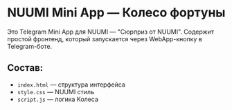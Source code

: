 # NUUMI Mini App — Колесо фортуны

Это Telegram Mini App для NUUMI — "Сюрприз от NUUMI".
Содержит простой фронтенд, который запускается через WebApp-кнопку в Telegram-боте.

## Состав:
- `index.html` — структура интерфейса
- `style.css` — NUUMI стиль
- `script.js` — логика Колеса
